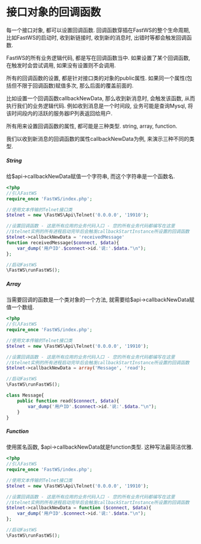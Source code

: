 # 接口对象的回调函数

每一个接口对象, 都可以设置回调函数. 回调函数穿插在FastWS的整个生命周期, 比如FastWS的启动时, 收到新链接时, 收到新的消息时, 出错时等都会触发回调函数.

FastWS的所有业务逻辑代码, 都是写在回调函数当中. 如果设置了某个回调函数, 在触发时会尝试调用, 如果没有设置则不会调用.

所有的回调函数的设置, 都是针对接口类的对象的public属性. 如果同一个属性(包括但不限于回调函数)赋值多次, 那么后面的覆盖前面的.

比如设置一个回调函数callbackNewData, 那么收到新消息时, 会触发该函数, 从而执行我们的业务逻辑代码. 例如收到消息是一个时间段, 业务可能是查询Mysql, 将该时间段内的活跃的服务器IP列表返回给用户.

所有用来设置回调函数的属性, 都可能是三种类型. string, array, function.

我们以收到新消息的回调函数的属性callbackNewData为例, 来演示三种不同的类型.

##### String
给$api->callbackNewData赋值一个字符串, 而这个字符串是一个函数名.
```php
<?php
//引入FastWS
require_once 'FastWS/index.php';

//使用文本传输的Telnet接口类
$telnet = new \FastWS\Api\Telnet('0.0.0.0', '19910');

//设置回调函数 - 这是所有应用的业务代码入口 - 您的所有业务代码都编写在这里
//$telnet实例的所有进程启动完毕后会触发callbackStartInstance所设置的回调函数
$telnet->callbackNewData = 'receivedMessage'
function receivedMessage($connect, $data){
    var_dump('用户ID'.$connect->id.'说:'.$data."\n");
};

//启动FastWS
\FastWS\runFastWS();
```

##### Array
当需要回调的函数是一个类对象的一个方法, 就需要给$api->callbackNewData赋值一个数组.
```php
<?php
//引入FastWS
require_once 'FastWS/index.php';

//使用文本传输的Telnet接口类
$telnet = new \FastWS\Api\Telnet('0.0.0.0', '19910');

//设置回调函数 - 这是所有应用的业务代码入口 - 您的所有业务代码都编写在这里
//$telnet实例的所有进程启动完毕后会触发callbackStartInstance所设置的回调函数
$telnet->callbackNewData = array('Message', 'read');

//启动FastWS
\FastWS\runFastWS();

class Message{
    public function read($connect, $data){
        var_dump('用户ID'.$connect->id.'说:'.$data."\n");
    }
}
```

##### Function
使用匿名函数, $api->callbackNewData就是function类型. 这种写法最简洁优雅.
```php
<?php
//引入FastWS
require_once 'FastWS/index.php';

//使用文本传输的Telnet接口类
$telnet = new \FastWS\Api\Telnet('0.0.0.0', '19910');

//设置回调函数 - 这是所有应用的业务代码入口 - 您的所有业务代码都编写在这里
//$telnet实例的所有进程启动完毕后会触发callbackStartInstance所设置的回调函数
$telnet->callbackNewData = function ($connect, $data){
    var_dump('用户ID'.$connect->id.'说:'.$data."\n");
};

//启动FastWS
\FastWS\runFastWS();
```